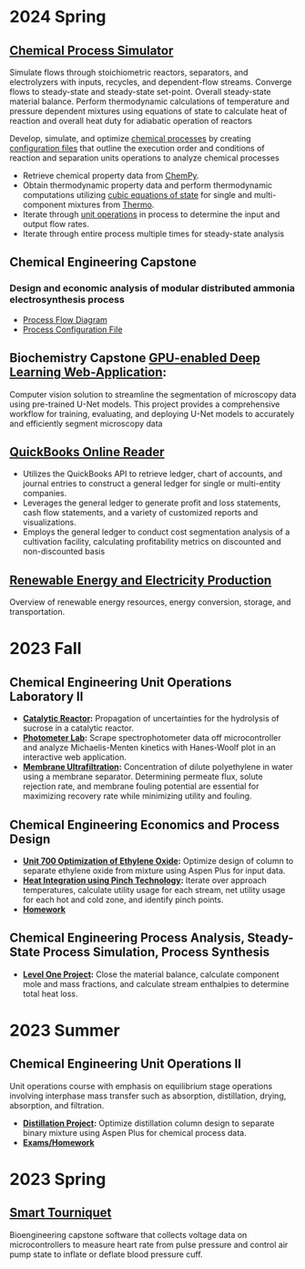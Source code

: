 # 2024 Spring

## [Chemical Process Simulator](https://github.com/hunterviolette/24spring/tree/simulator)
Simulate flows through stoichiometric reactors, separators, and electrolyzers with inputs, recycles, 
and dependent-flow streams. Converge flows to steady-state and steady-state set-point. Overall 
steady-state material balance. Perform thermodynamic calculations of temperature and pressure dependent 
mixtures using equations of state to calculate heat of reaction and overall heat duty for adiabatic 
operation of reactors

Develop, simulate, and optimize [chemical processes](https://github.com/hunterviolette/24spring/blob/main/che_capstone/assets/pfd.png) by creating [configuration files](https://github.com/hunterviolette/24spring/blob/main/che_capstone/configs/ammonia_electrosynthesis.json) that outline the execution order and conditions of reaction and separation units operations to analyze chemical processes 
-	Retrieve chemical property data from [ChemPy](https://pythonhosted.org/chempy/).
-	Obtain thermodynamic property data and perform thermodynamic computations utilizing [cubic equations of state](https://thermo.readthedocs.io/thermo.eos_mix.html#redlich-kwong-equation-of-state) for single and multi-component mixtures from [Thermo](https://thermo.readthedocs.io/).
-	Iterate through [unit operations](https://github.com/hunterviolette/24spring/blob/main/che_capstone/assets/sim_pfd.png) in process to determine the input and output flow rates.
-	Iterate through entire process multiple times for steady-state analysis 


## Chemical Engineering Capstone
### Design and economic analysis of modular distributed ammonia electrosynthesis process
- [Process Flow Diagram](https://github.com/hunterviolette/24spring/blob/main/che_capstone/assets/pfd.png)
- [Process Configuration File](https://github.com/hunterviolette/24spring/blob/main/che_capstone/configs/ammonia_electrosynthesis.json)

## Biochemistry Capstone [GPU-enabled Deep Learning Web-Application](https://github.com/hunterviolette/24spring/tree/Kelley-lab):
Computer vision solution to streamline the segmentation of microscopy data using pre-trained U-Net models. This project provides a comprehensive workflow for training, evaluating, and deploying U-Net models to accurately and efficiently segment microscopy data

## [QuickBooks Online Reader](https://github.com/hunterviolette/QBO-Reader)
-	Utilizes the QuickBooks API to retrieve ledger, chart of accounts, and journal entries to construct a general ledger for single or multi-entity companies.
-	Leverages the general ledger to generate profit and loss statements, cash flow statements, and a variety of customized reports and visualizations.
-	Employs the general ledger to conduct cost segmentation analysis of a cultivation facility, calculating profitability metrics on discounted and non-discounted basis

## [Renewable Energy and Electricity Production](https://github.com/hunterviolette/24spring/tree/main/eet460)
Overview of renewable energy resources, energy conversion, storage, and transportation.

# 2023 Fall

## Chemical Engineering Unit Operations Laboratory II
- **[Catalytic Reactor](https://github.com/hunterviolette/23fall/tree/main/363/catalytic_reactor):** Propagation of uncertainties for the hydrolysis of sucrose in a catalytic reactor.
- **[Photometer Lab](https://github.com/hunterviolette/23fall/tree/photo_lab):** Scrape spectrophotometer data off microcontroller and analyze Michaelis-Menten kinetics with Hanes-Woolf plot in an interactive web application.
- **[Membrane Ultrafiltration](https://github.com/hunterviolette/23fall/tree/main/363/membrane_ultrafiltration):** Concentration of dilute polyethylene in water using a membrane separator. Determining permeate flux, solute rejection rate, and membrane fouling potential are essential for maximizing recovery rate while minimizing utility and fouling.

## Chemical Engineering Economics and Process Design
- **[Unit 700 Optimization of Ethylene Oxide](https://github.com/hunterviolette/23fall/tree/main/477/etox_proj):** Optimize design of column to separate ethylene oxide from mixture using Aspen Plus for input data.
- **[Heat Integration using Pinch Technology](https://github.com/hunterviolette/23fall/tree/main/477/pinch_proj):** Iterate over approach temperatures, calculate utility usage for each stream, net utility usage for each hot and cold zone, and identify pinch points.
- **[Homework](https://github.com/hunterviolette/23fall/tree/main/477/scripts)**

## Chemical Engineering Process Analysis, Steady-State Process Simulation, Process Synthesis
- **[Level One Project](https://github.com/hunterviolette/23fall/tree/main/478/LevelOneProj):**  Close the material balance, calculate component mole and mass fractions, and calculate stream enthalpies to determine total heat loss.

# 2023 Summer

## Chemical Engineering Unit Operations II
Unit operations course with emphasis on equilibrium stage operations involving interphase mass transfer 
such as absorption, distillation, drying, absorption, and filtration.
- **[Distillation Project](https://github.com/hunterviolette/CHE362/tree/master/distillation_proj):** Optimize distillation column design to separate binary mixture using Aspen Plus for chemical process data.
- **[Exams/Homework](https://github.com/hunterviolette/CHE362/tree/master/scripts)**


# 2023 Spring

## [Smart Tourniquet](https://github.com/hunterviolette/smart_tourniquet/tree/main)
Bioengineering capstone software that collects voltage data on microcontrollers to measure heart rate from 
pulse pressure and control air pump state to inflate or deflate blood pressure cuff.
